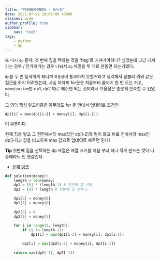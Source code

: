 ```yaml
---
title: "PROGRAMMERS - 도둑질"
date: 2021-07-02 18:06:00 +0800
classes: wide
author_profile: true
sidebar:
    nav: "tech"
tags:
    - python
    - dp
---
```


또 다시 `dp` 문제. 첫 번째 집을 택하는 것을 'flag'로 가져가야하나? 싶었는데 그냥 가져가는 경우 / 안가져가는 경우 나눠서 `dp` 배열을 두 개로 만들면 되는거였다.

`dp`를 두 번 탐색하게 되니까 `효율성`이 통과하지 못할거라고 생각해서 섣불리 위와 같은 접근을 하기 어려웠는데, 사실 어차피 for문은 처음부터 끝까지 한 번 도는 거고, `memoization`만 dp1, dp2 따로 해주면 되는 것이라서 효율성은 충분히 만족할 수 있었다.

그 외의 핵심 알고리즘은 아무래도 for 문 안에서 업데이트 조건인

```
dp1[i] = max(dp1[i-2] + money[i], dp1[i-1])
```

이 부분이다.

현재 집을 털고 그 전전에서의 max값인 dp\[i-2]와 털지 않고 바로 전에서의 max인 dp\[i-1]과 값을 비교하여 max 값으로 업데이트 해주면 된다!

**Tip** 첫번째 집을 선택하는 dp 배열은 배열 크기를 처음 부터 하나 작게 만드는 것이 나중에라도 안 헷갈린다.

- [문제 링크](https://programmers.co.kr/learn/courses/30/lessons/42897)

```python
def solution(money):    
    length = len(money)
    dp1 = [0] * (length-1) # 첫번째 집 선택
    dp2 = [0] * length # 첫번째 집 선택 x
    
    dp1[0] = money[0]
    dp1[1] = money[0]
    
    dp2[0] = 0
    dp2[1] = money[1]
    
    for i in range(2, length):
        if (i != length-1):
            dp1[i] = max(dp1[i-2] + money[i], dp1[i-1])
            
        dp2[i] = max(dp2[i-2] + money[i], dp2[i-1])
    
    return max(dp1[-1], dp2[-1])
```
